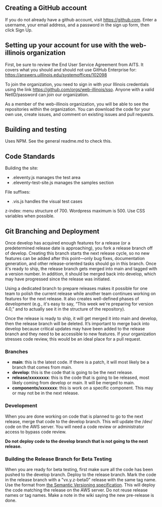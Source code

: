 ## Creating a GitHub account

If you do not already have a github account, visit https://github.com. Enter a username, your email address, and a password in the sign up form, then click Sign Up.

## Setting up your account for use with the web-illinois organization

First, be sure to review the End User Service Agreement from AITS. It covers what you should and should not use GitHub Enterprise for: https://answers.uillinois.edu/systemoffices/102098

To join the organization, you need to sign in with your Illinois credentials using the link https://github.com/orgs/web-illinois/sso. Anyone with a valid NetID/password can join our organization.

As a member of the web-illinois organization, you will be able to see the repositories within the organization. You can download the code for your own use, create issues, and comment on existing issues and pull requests.

## Building and testing

Uses NPM. See the general readme.md to check this. 

## Code Standards

Building the site:
* .eleventy.js manages the test area
* .eleventy-test-site.js manages the samples section

File suffixes:
* .vis.js handles the visual test cases

z-index: menu structure of 700. Wordpress maximum is 500. 
Use CSS variables when possible. 

## Git Branching and Deployment

Once develop has acquired enough features for a release (or a predetermined release date is approaching), you fork a release branch off of develop. Creating this branch starts the next release cycle, so no new features can be added after this point—only bug fixes, documentation generation, and other release-oriented tasks should go in this branch. Once it's ready to ship, the release branch gets merged into main and tagged with a version number. In addition, it should be merged back into develop, which may have progressed since the release was initiated.

Using a dedicated branch to prepare releases makes it possible for one team to polish the current release while another team continues working on features for the next release. It also creates well-defined phases of development (e.g., it's easy to say, “This week we're preparing for version 4.0,” and to actually see it in the structure of the repository).

Once the release is ready to ship, it will get merged it into main and develop, then the release branch will be deleted. It’s important to merge back into develop because critical updates may have been added to the release branch and they need to be accessible to new features. If your organization stresses code review, this would be an ideal place for a pull request.

### Branches

* **main**: this is the latest code. If there is a patch, it will most likely be a branch that comes from main. 
* **develop**: this is the code that is going to be the next release. 
* **release/xxxxxxxx**: this is the code that is going to be released, most likely coming from develop or main. It will be merged to main. 
* **components/xxxxxxx**: this is work on a specific component. This may or may not be in the next release. 

### Development

When you are done working on code that is planned to go to the next release, merge that code to the develop branch. This will update the /dev/ code on the AWS server. You will need a code review or administrator access to bypass code review. 

**Do not deploy code to the develop branch that is not going to the next release.** 

### Building the Release Branch for Beta Testing

When you are ready for beta testing, first make sure all the code has been pushed to the develop branch. Deploy to the release branch. Mark the code in the release branch with a "vx.y.z-beta0" release with the same tag name. Use the format from [the Semantic Versioning specification](https://semver.org/). This will deploy the code matching the release on the AWS server. Do not reuse release names or tag names. Make a note in the wiki saying the new pre-release is done. 